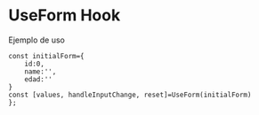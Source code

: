  # UseForm Hook   
Ejemplo de uso 

```
const initialForm={
    id:0,
    name:'', 
    edad:''    
}
const [values, handleInputChange, reset]=UseForm(initialForm)
};
```
